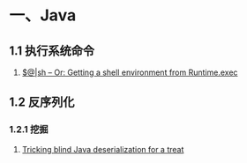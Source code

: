 # 一、Java

## 1.1 执行系统命令

1. [$@|sh – Or: Getting a shell environment from Runtime.exec](https://codewhitesec.blogspot.com/2015/03/sh-or-getting-shell-environment-from.html)

## 1.2 反序列化

### 1.2.1 挖掘
1. [Tricking blind Java deserialization for a treat](https://securitycafe.ro/2017/11/03/tricking-java-serialization-for-a-treat/)

